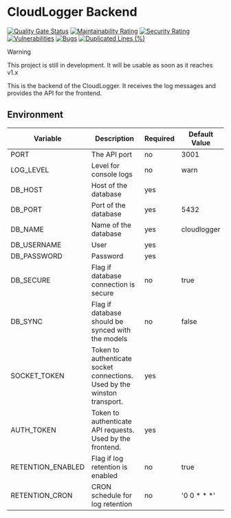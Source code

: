 # CloudLogger Backend

<!-- #region badges -->
[![Quality Gate Status](https://sq.srv.tobiaswaelde.com/api/project_badges/measure?project=tobiaswaelde_cloud-logger-backend_AYs1m5fJPhYnLbS8eM75&metric=alert_status&token=sqb_3d39e1d1780a89e4556a708c98085dad1933e598)](https://sq.srv.tobiaswaelde.com/dashboard?id=tobiaswaelde_cloud-logger-backend_AYs1m5fJPhYnLbS8eM75)
[![Maintainability Rating](https://sq.srv.tobiaswaelde.com/api/project_badges/measure?project=tobiaswaelde_cloud-logger-backend_AYs1m5fJPhYnLbS8eM75&metric=sqale_rating&token=sqb_3d39e1d1780a89e4556a708c98085dad1933e598)](https://sq.srv.tobiaswaelde.com/dashboard?id=tobiaswaelde_cloud-logger-backend_AYs1m5fJPhYnLbS8eM75)
[![Security Rating](https://sq.srv.tobiaswaelde.com/api/project_badges/measure?project=tobiaswaelde_cloud-logger-backend_AYs1m5fJPhYnLbS8eM75&metric=security_rating&token=sqb_3d39e1d1780a89e4556a708c98085dad1933e598)](https://sq.srv.tobiaswaelde.com/dashboard?id=tobiaswaelde_cloud-logger-backend_AYs1m5fJPhYnLbS8eM75)
[![Vulnerabilities](https://sq.srv.tobiaswaelde.com/api/project_badges/measure?project=tobiaswaelde_cloud-logger-backend_AYs1m5fJPhYnLbS8eM75&metric=vulnerabilities&token=sqb_3d39e1d1780a89e4556a708c98085dad1933e598)](https://sq.srv.tobiaswaelde.com/dashboard?id=tobiaswaelde_cloud-logger-backend_AYs1m5fJPhYnLbS8eM75)
[![Bugs](https://sq.srv.tobiaswaelde.com/api/project_badges/measure?project=tobiaswaelde_cloud-logger-backend_AYs1m5fJPhYnLbS8eM75&metric=bugs&token=sqb_3d39e1d1780a89e4556a708c98085dad1933e598)](https://sq.srv.tobiaswaelde.com/dashboard?id=tobiaswaelde_cloud-logger-backend_AYs1m5fJPhYnLbS8eM75)
[![Duplicated Lines (%)](https://sq.srv.tobiaswaelde.com/api/project_badges/measure?project=tobiaswaelde_cloud-logger-backend_AYs1m5fJPhYnLbS8eM75&metric=duplicated_lines_density&token=sqb_3d39e1d1780a89e4556a708c98085dad1933e598)](https://sq.srv.tobiaswaelde.com/dashboard?id=tobiaswaelde_cloud-logger-backend_AYs1m5fJPhYnLbS8eM75)
<!-- #endregion -->

> [!WARNING]  
> This project is still in development. It will be usable as soon as it reaches v1.x

This is the backend of the CloudLogger. It receives the log messages and provides the API for the frontend.

## Environment
| Variable          | Description                                                              | Required | Default Value |
| ----------------- | ------------------------------------------------------------------------ | -------- | ------------- |
| PORT              | The API port                                                             | no       | 3001          |
| LOG_LEVEL         | Level for console logs                                                   | no       | warn          |
| DB_HOST           | Host of the database                                                     | yes      |               |
| DB_PORT           | Port of the database                                                     | yes      | 5432          |
| DB_NAME           | Name of the database                                                     | yes      | cloudlogger   |
| DB_USERNAME       | User                                                                     | yes      |               |
| DB_PASSWORD       | Password                                                                 | yes      |               |
| DB_SECURE         | Flag if database connection is secure                                    | no       | true          |
| DB_SYNC           | Flag if database should be synced with the models                        | no       | false         |
| SOCKET_TOKEN      | Token to authenticate socket connections. Used by the winston transport. | yes      |               |
| AUTH_TOKEN        | Token to authenticate API requests. Used by the frontend.                | yes      |               |
| RETENTION_ENABLED | Flag if log retention is enabled                                         | no       | true          |
| RETENTION_CRON    | CRON schedule for log retention                                          | no       | '0 0 * * *'   |

<!-- |              |                                                                          |          |               | -->